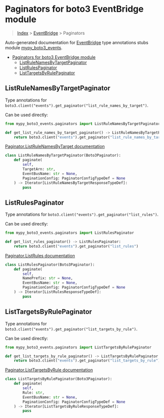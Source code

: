 # Paginators for boto3 EventBridge module

> [Index](../README.md) > [EventBridge](./README.md) > Paginators

Auto-generated documentation for [EventBridge](https://boto3.amazonaws.com/v1/documentation/api/latest/reference/services/events.html#EventBridge)
type annotations stubs module [mypy_boto3_events](https://pypi.org/project/mypy-boto3-events/).

- [Paginators for boto3 EventBridge module](#paginators-for-boto3-eventbridge-module)
  - [ListRuleNamesByTargetPaginator](#listrulenamesbytargetpaginator)
  - [ListRulesPaginator](#listrulespaginator)
  - [ListTargetsByRulePaginator](#listtargetsbyrulepaginator)

## ListRuleNamesByTargetPaginator

Type annotations for `boto3.client("events").get_paginator("list_rule_names_by_target")`.

Can be used directly:

```python
from mypy_boto3_events.paginators import ListRuleNamesByTargetPaginator

def get_list_rule_names_by_target_paginator() -> ListRuleNamesByTargetPaginator:
    return boto3.client("events").get_paginator("list_rule_names_by_target")
```

[Paginator.ListRuleNamesByTarget documentation](https://boto3.amazonaws.com/v1/documentation/api/latest/reference/services/events.html#EventBridge.Paginator.ListRuleNamesByTarget)

```python
class ListRuleNamesByTargetPaginator(Boto3Paginator):
    def paginate(
        self,
        TargetArn: str,
        EventBusName: str = None,
        PaginationConfig: PaginatorConfigTypeDef = None
    ) -> Iterator[ListRuleNamesByTargetResponseTypeDef]:
        pass
```
## ListRulesPaginator

Type annotations for `boto3.client("events").get_paginator("list_rules")`.

Can be used directly:

```python
from mypy_boto3_events.paginators import ListRulesPaginator

def get_list_rules_paginator() -> ListRulesPaginator:
    return boto3.client("events").get_paginator("list_rules")
```

[Paginator.ListRules documentation](https://boto3.amazonaws.com/v1/documentation/api/latest/reference/services/events.html#EventBridge.Paginator.ListRules)

```python
class ListRulesPaginator(Boto3Paginator):
    def paginate(
        self,
        NamePrefix: str = None,
        EventBusName: str = None,
        PaginationConfig: PaginatorConfigTypeDef = None
    ) -> Iterator[ListRulesResponseTypeDef]:
        pass
```
## ListTargetsByRulePaginator

Type annotations for `boto3.client("events").get_paginator("list_targets_by_rule")`.

Can be used directly:

```python
from mypy_boto3_events.paginators import ListTargetsByRulePaginator

def get_list_targets_by_rule_paginator() -> ListTargetsByRulePaginator:
    return boto3.client("events").get_paginator("list_targets_by_rule")
```

[Paginator.ListTargetsByRule documentation](https://boto3.amazonaws.com/v1/documentation/api/latest/reference/services/events.html#EventBridge.Paginator.ListTargetsByRule)

```python
class ListTargetsByRulePaginator(Boto3Paginator):
    def paginate(
        self,
        Rule: str,
        EventBusName: str = None,
        PaginationConfig: PaginatorConfigTypeDef = None
    ) -> Iterator[ListTargetsByRuleResponseTypeDef]:
        pass
```